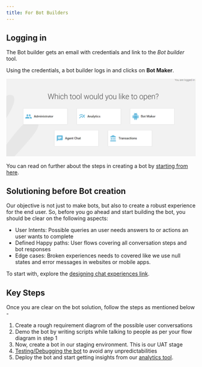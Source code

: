 ```yaml
---
title: For Bot Builders
---
```



## Logging in

The Bot builder gets an email with credentials and link to the *Bot builder* tool. 

Using the credentials, a bot builder logs in and clicks on **Bot Maker**. 

![Menu](assets/for-bot-builders-menu.png)

You can read on further about the steps in creating a bot by [starting from here](https://docs.haptik.ai/bot-builder/basic/making-first-bot). 

## Solutioning before Bot creation

Our objective is not just to make bots, but also to create a robust experience for the end user. So, before you go ahead and start building the bot, you should be clear on the following aspects:

* User Intents: Possible queries an user needs answers to or actions an user wants to complete
* Defined Happy paths: User flows covering all conversation steps and bot responses 
* Edge cases: Broken experiences needs to covered like we use null states and error messages in websites or mobile apps.

To start with, explore the [designing chat experiences link](https://docs.haptik.ai/bot-builder/basic/design-guidelines).

## Key Steps

Once you are clear on the bot solution, follow the steps as mentioned below -

1. Create a rough requirement diagrom of the possible user conversations
2. Demo the bot by writing scripts while talking to people as per your flow diagram in step 1
3. Now, create a bot in our staging environment. This is our UAT stage 
4. [Testing/Debugging the bot](https://docs.haptik.ai/bot-builder/basic/testing-bot) to avoid any unpredictabilities
5. Deploy the bot and start getting insights from our [analytics tool](https://docs.haptik.ai/bot-analytics/basic-analysis). 

